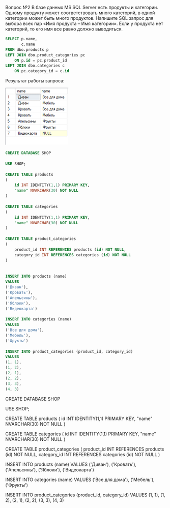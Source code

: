 Вопрос №2
В базе данных MS SQL Server есть продукты и категории. Одному продукту может соответствовать много категорий, в одной категории может быть много продуктов. Напишите SQL запрос для выбора всех пар «Имя продукта – Имя категории». Если у продукта нет категорий, то его имя все равно должно выводиться.

```sql
SELECT p.name, 
       c.name
FROM dbo.products p
LEFT JOIN dbo.product_categories pc
    ON p.id = pc.product_id
LEFT JOIN dbo.categories c 
    ON pc.category_id = c.id
```


Результат работы запроса:

 
 ![Результат работы запроса:](https://github.com/Ren4co/FigureCalculator/blob/master/result.PNG)



```sql
CREATE DATABASE SHOP

USE SHOP;

CREATE TABLE products
(
	id INT IDENTITY(1,1) PRIMARY KEY,
	"name" NVARCHAR(30) NOT NULL
)

CREATE TABLE categories
(
	id INT IDENTITY(1,1) PRIMARY KEY,
	"name" NVARCHAR(30) NOT NULL
)

CREATE TABLE product_categories
(
	product_id INT REFERENCES products (id) NOT NULL,
	category_id INT REFERENCES categories (id) NOT NULL
)


INSERT INTO products (name) 
VALUES 
('Диван'), 
('Кровать'), 
('Апельсины'), 
('Яблоки'), 
('Видеокарта')

INSERT INTO categories (name) 
VALUES 
('Все для дома'), 
('Мебель'), 
('Фрукты')

INSERT INTO product_categories (product_id, category_id) 
VALUES 
(1, 1), 
(1, 2), 
(2, 1), 
(2, 2), 
(3, 3), 
(4, 3)
```


CREATE DATABASE SHOP

USE SHOP;

CREATE TABLE products
(
	id INT IDENTITY(1,1) PRIMARY KEY,
	"name" NVARCHAR(30) NOT NULL
)

CREATE TABLE categories
(
	id INT IDENTITY(1,1) PRIMARY KEY,
	"name" NVARCHAR(30) NOT NULL
)

CREATE TABLE product_categories
(
	product_id INT REFERENCES products (id) NOT NULL,
	category_id INT REFERENCES categories (id) NOT NULL
)


INSERT INTO products (name) 
VALUES 
('Диван'), 
('Кровать'), 
('Апельсины'), 
('Яблоки'), 
('Видеокарта')

INSERT INTO categories (name) 
VALUES 
('Все для дома'), 
('Мебель'), 
('Фрукты')

INSERT INTO product_categories (product_id, category_id) 
VALUES 
(1, 1), 
(1, 2), 
(2, 1), 
(2, 2), 
(3, 3), 
(4, 3)
